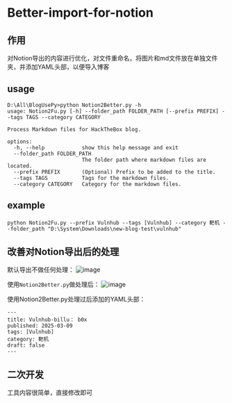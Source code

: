 # Better-import-for-notion
## 作用
对Notion导出的内容进行优化，对文件重命名，将图片和md文件放在单独文件夹，并添加YAML头部，以便导入博客
## usage
```
D:\All\BlogUsePy>python Notion2Better.py -h
usage: Notion2Fu.py [-h] --folder_path FOLDER_PATH [--prefix PREFIX] --tags TAGS --category CATEGORY

Process Markdown files for HackTheBox blog.

options:
  -h, --help            show this help message and exit
  --folder_path FOLDER_PATH
                        The folder path where markdown files are located.
  --prefix PREFIX       (Optional) Prefix to be added to the title.
  --tags TAGS           Tags for the markdown files.
  --category CATEGORY   Category for the markdown files.
```
## example
```
python Notion2Fu.py --prefix Vulnhub --tags [Vulnhub] --category 靶机 --folder_path "D:\System\Downloads\new-blog-test\vulnhub"
```

## 改善对Notion导出后的处理
默认导出不做任何处理：
![image](https://github.com/user-attachments/assets/3d2bb854-16b3-4fd1-8f60-a4f2831d3a8e)

使用`Notion2Better.py`做处理后：
![image](https://github.com/user-attachments/assets/ea73a992-b80a-4d3c-a0cf-bac960cde210)

使用Notion2Better.py处理过后添加的YAML头部：
```
---
title: Vulnhub-billu： b0x
published: 2025-03-09
tags: [Vulnhub]
category: 靶机
draft: false
---
```
## 二次开发
工具内容很简单，直接修改即可
